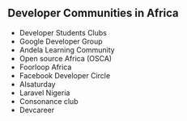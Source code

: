 
## Developer Communities in Africa

- Developer Students Clubs
- Google Developer Group
- Andela Learning Community
- Open source Africa (OSCA)
- Foorloop Africa
- Facebook Developer Circle
- AIsaturday
- Laravel Nigeria
- Consonance club
- Devcareer